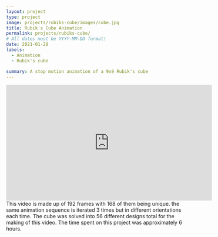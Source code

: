 ```yaml
---
layout: project
type: project
image: projects/rubiks-cube/images/cube.jpg
title: Rubik's Cube Animation
permalink: projects/rubiks-cube/
# All dates must be YYYY-MM-DD format!
date: 2021-01-28
labels:
  - Animation
  - Rubik's cube

summary: A stop motion animation of a 9x9 Rubik's cube
---
```



<iframe width="560" height="315" src="https://www.youtube.com/embed/OpPTaePXoJE" title="YouTube video player" frameborder="0" allow="accelerometer; autoplay; clipboard-write; encrypted-media; gyroscope; picture-in-picture" allowfullscreen></iframe>
This video is made up of 192 frames with 168 of them being unique. the same animation sequence is iterated 3 times but in different orientations each time. The cube was solved into 56 different designs total for the making of this video. The time spent on this project was approximately 6 hours.
<br>
<br>